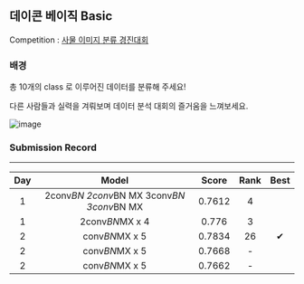 ## 데이콘 베이직 Basic 

Competition : [사물 이미지 분류 경진대회](https://dacon.io/competitions/official/235874/overview/description)

###  배경

총 10개의 class 로 이루어진 데이터를 분류해 주세요!

다른 사람들과 실력을 겨뤄보며 데이터 분석 대회의 즐거움을 느껴보세요.

![image](https://user-images.githubusercontent.com/54428934/154949233-628d5f90-7657-4b03-a02e-c5b414b2b63b.png)

### Submission Record
-----

| Day |    Model                                   | Score        | Rank                                      | Best |
| :---------:  | :-----------:                                | :-------------------:  |  :-------------------: | :-------------------: |
|1 |2conv*BN 2conv*BN MX 3conv*BN 3conv*BN MX  | 0.7612 |  4 | |
|1 |2conv*BN*MX x 4 | 0.776 |  3 | |
|2 |conv*BN*MX x 5 | 0.7834 |  26 |✔ |
|2 |conv*BN*MX x 5 | 0.7668 |  - | |
|2 |conv*BN*MX x 5 | 0.7662 |  - | |
